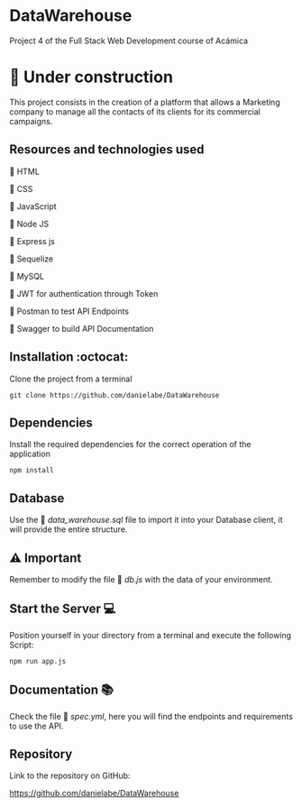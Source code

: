 # DataWarehouse
Project 4 of the Full Stack Web Development course of Acámica

# :construction: Under construction

This project consists in the creation of a platform that allows a Marketing company to manage all the contacts of its clients for its commercial campaigns.

## Resources and technologies used
:cherry_blossom: HTML

:cherry_blossom: CSS

:cherry_blossom: JavaScript

:cherry_blossom: Node JS

:cherry_blossom: Express js

:cherry_blossom: Sequelize

:cherry_blossom: MySQL

:cherry_blossom: JWT for authentication through Token

:cherry_blossom: Postman to test API Endpoints

:cherry_blossom: Swagger to build API Documentation

## Installation :octocat:
Clone the project from a terminal

`git clone https://github.com/danielabe/DataWarehouse`
## Dependencies
Install the required dependencies for the correct operation of the application

`npm install`
## Database
Use the 📂 *data_warehouse.sql* file to import it into your Database client, it will provide the entire structure.
## :warning: Important
Remember to modify the file 📂 *db.js* with the data of your environment.
## Start the Server 💻
Position yourself in your directory from a terminal and execute the following Script:

`npm run app.js`
## Documentation 📚
Check the file 📂 *spec.yml*, here you will find the endpoints and requirements to use the API.

## Repository
Link to the repository on GitHub:

https://github.com/danielabe/DataWarehouse
